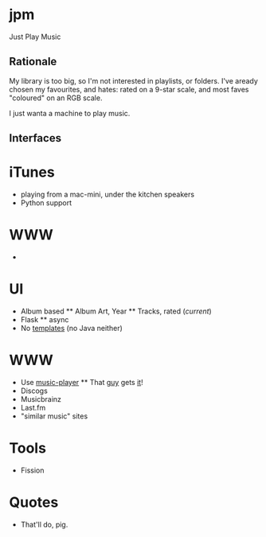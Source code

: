 

jpm
===

Just Play Music


Rationale
---------

My library is too big, so I'm not interested in playlists, or folders. I've aready chosen my favourites, and hates: rated on a 9-star scale, and most faves "coloured" on an RGB scale.

I just wanta a machine to play music. 

Interfaces
----------

# iTunes
* playing from a mac-mini, under the kitchen speakers
* Python support

# WWW
* 

# UI
* Album based
** Album Art, Year
** Tracks, rated (*_current_*)
* Flask
** async
* No [templates] (no Java neither)

# WWW
* Use [music-player][mp]
** That [guy][guy] gets [it][it]!
* Discogs
* Musicbrainz
* Last.fm
* "similar music" sites

# Tools
* Fission

# Quotes
* That'll do, pig.

[mp]: https://github.com/albertz/music-player
[guy]: https://github.com/albertz
[it]: https://github.com/albertz/music-player/blob/master/WhatIsAMusicPlayer.md#intelligent-automatic-queue
[templates]: https://bitbucket.org/tavisrudd/throw-out-your-templates
